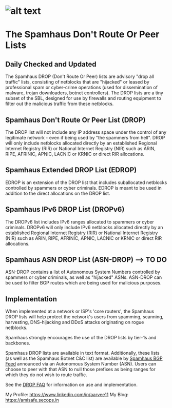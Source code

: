 # ![alt text](https://www.spamhaus.org/images/sh_logo2.jpg)
# The Spamhaus Don't Route Or Peer Lists
## Daily Checked and Updated

The Spamhaus DROP (Don't Route Or Peer) lists are advisory "drop all traffic" lists, consisting of netblocks that are "hijacked" or leased by professional spam or cyber-crime operations (used for dissemination of malware, trojan downloaders, botnet controllers). The DROP lists are a tiny subset of the SBL, designed for use by firewalls and routing equipment to filter out the malicious traffic from these netblocks. 

## Spamhaus Don't Route Or Peer List (DROP)

The DROP list will not include any IP address space under the control of any legitimate network - even if being used by "the spammers from hell". DROP will only include netblocks allocated directly by an established Regional Internet Registry (RIR) or National Internet Registry (NIR) such as ARIN, RIPE, AFRINIC, APNIC, LACNIC or KRNIC or direct RIR allocations.

## Spamhaus Extended DROP List (EDROP)
EDROP is an extension of the DROP list that includes suballocated netblocks controlled by spammers or cyber criminals. EDROP is meant to be used in addition to the direct allocations on the DROP list.

## Spamhaus IPv6 DROP List (DROPv6)
The DROPv6 list includes IPv6 ranges allocated to spammers or cyber criminals. DROPv6 will only include IPv6 netblocks allocated directly by an established Regional Internet Registry (RIR) or National Internet Registry (NIR) such as ARIN, RIPE, AFRINIC, APNIC, LACNIC or KRNIC or direct RIR allocations.

## Spamhaus ASN DROP List (ASN-DROP) --> TO DO
ASN-DROP contains a list of Autonomous System Numbers controlled by spammers or cyber criminals, as well as "hijacked" ASNs. ASN-DROP can be used to filter BGP routes which are being used for malicious purposes. 

## Implementation
When implemented at a network or ISP's 'core routers', the Spamhaus DROP lists will help protect the network's users from spamming, scanning, harvesting, DNS-hijacking and DDoS attacks originating on rogue netblocks.

Spamhaus strongly encourages the use of the DROP lists by tier-1s and backbones.

Spamhaus DROP lists are available in text format. Additionally, these lists (as well as the Spamhaus Botnet C&C list) are available by [Spamhaus BGP Feed](https://www.spamhaus.org/bgpf/) announced via an Autonomous System Number (ASN). Users can choose to peer with that ASN to null those prefixes as being ranges for which they do not wish to route traffic.

See the [DROP FAQ](https://www.spamhaus.org/faq/section/DROP%20FAQ) for information on use and implementation.

My Profile: https://www.linkedin.com/in/aarvee11
My Blog: https://amisafe.secops.in
